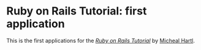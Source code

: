 # Ruby on Rails Tutorial: first application

This is the first applications for the
[*Ruby on Rails Tutorial*](http://railstutorial.org)
by [Micheal Hartl](http://michaelhartl.com).
